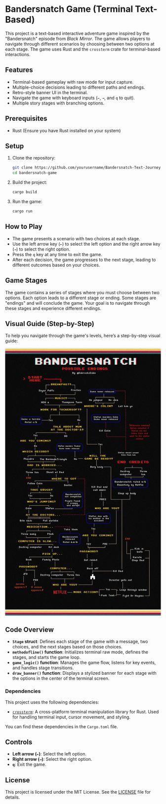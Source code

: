 # Bandersnatch Game (Terminal Text-Based)

This project is a text-based interactive adventure game inspired by the "Bandersnatch" episode from *Black Mirror*. The game allows players to navigate through different scenarios by choosing between two options at each stage. The game uses Rust and the `crossterm` crate for terminal-based interactions.

## Features

- Terminal-based gameplay with raw mode for input capture.
- Multiple-choice decisions leading to different paths and endings.
- Retro-style banner UI in the terminal.
- Navigate the game with keyboard inputs (`←`, `→`, and `q` to quit).
- Multiple story stages with branching options.

## Prerequisites

- Rust (Ensure you have Rust installed on your system)

## Setup

1. Clone the repository:

    ```bash
    git clone https://github.com/yourusername/Bandersnatch-Text-Journey.git
    cd bandersnatch-game
    ```

2. Build the project:

    ```bash
    cargo build
    ```

3. Run the game:

    ```bash
    cargo run
    ```

## How to Play

- The game presents a scenario with two choices at each stage.
- Use the left arrow key (`←`) to select the left option and the right arrow key (`→`) to select the right option.
- Press the `q` key at any time to exit the game.
- After each decision, the game progresses to the next stage, leading to different outcomes based on your choices.

## Game Stages

The game contains a series of stages where you must choose between two options. Each option leads to a different stage or ending. Some stages are "endings" and will conclude the game. Your goal is to navigate through these stages and experience different endings.

## Visual Guide (Step-by-Step)

To help you navigate through the game's levels, here’s a step-by-step visual guide:

![Game Level Guide](./bandersnatch.jpg)

## Code Overview

- **`Stage` struct**: Defines each stage of the game with a message, two choices, and the next stages based on those choices.
- **`methodofline()` function**: Initializes terminal raw mode, defines the stages, and starts the game loop.
- **`game_logic()` function**: Manages the game flow, listens for key events, and handles stage transitions.
- **`draw_banner()` function**: Displays a stylized banner for each stage with the options in the center of the terminal screen.

### Dependencies

This project uses the following dependencies:

- [`crossterm`](https://docs.rs/crossterm/): A cross-platform terminal manipulation library for Rust. Used for handling terminal input, cursor movement, and styling.

You can find these dependencies in the `Cargo.toml` file.

## Controls

- **Left arrow (`←`)**: Select the left option.
- **Right arrow (`→`)**: Select the right option.
- **`q`**: Exit the game.

## License

This project is licensed under the MIT License. See the [LICENSE](./LICENSE) file for details.

